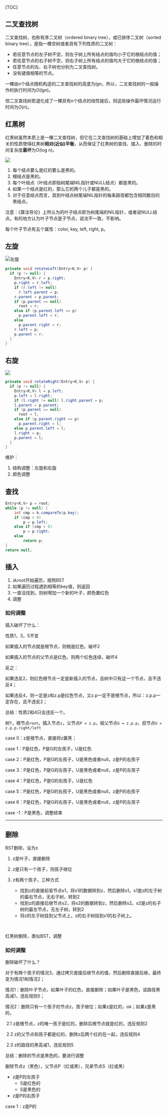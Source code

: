 [TOC]



## 二叉查找树

二叉查找树，也称有序二叉树（ordered binary tree），或已排序二叉树（sorted binary tree），是指一棵空树或者具有下列性质的二叉树：

- 若任意节点的左子树不空，则左子树上所有结点的值均小于它的根结点的值；
- 若任意节点的右子树不空，则右子树上所有结点的值均大于它的根结点的值；
- 任意节点的左、右子树也分别为二叉查找树。
- 没有键值相等的节点。



一棵由n个结点随机构造的二叉查找树的高度为$lgn$，所以，二叉查找树的一般操作的执行时间为$O(lgn)$。

但二叉查找树若退化成了一棵具有n个结点的线性链后，则这些操作最坏情况运行时间为$O(n)$。

## 红黑树

红黑树虽然本质上是一棵二叉查找树，但它在二叉查找树的基础上增加了着色和相关的性质使得红黑树**相对(近似)平衡**，从而保证了红黑树的查找、插入、删除的时间复杂度**最坏**为O(log n)。



![](http://img.my.csdn.net/uploads/201212/12/1355319681_6107.png)





1. 每个结点要么是红的要么是黑的。  
2. 根结点是黑的。  
3. 每个叶结点（叶结点即指树尾端NIL指针或NULL结点）都是黑的。  
4. 如果一个结点是红的，那么它的两个儿子都是黑的。  
5. 对于任意结点而言，其到叶结点树尾端NIL指针的每条路径都包含相同数目的黑结点。 

注意：《算法导论》上所认为的叶子结点即为树尾端的NIL指针，或者说NULL结点。有的地方认为叶子节点是子节点，说法不一致，不影响。



每个叶子节点有五个属性：color, key, left, right, p。



## 左旋

![左旋](https://pic3.zhimg.com/50/v2-8cf9331314f6e50ea96de543d706c076_hd.jpg)

```java
private void rotateLeft(Entry<K,V> p) {
  if (p != null) {
    Entry<K,V> r = p.right;
    p.right = r.left;
    if (r.left != null)
      r.left.parent = p;
    r.parent = p.parent;
    if (p.parent == null)
      root = r;
    else if (p.parent.left == p)
      p.parent.left = r;
    else
      p.parent.right = r;
    r.left = p;
    p.parent = r;
  }
}
```

## 右旋

![](https://pic1.zhimg.com/50/v2-825ba5b49a10575a29cf9dad95ff8838_hd.jpg)



```java
private void rotateRight(Entry<K,V> p) {
  if (p != null) {
    Entry<K,V> l = p.left;
    p.left = l.right;
    if (l.right != null) l.right.parent = p;
    l.parent = p.parent;
    if (p.parent == null)
      root = l;
    else if (p.parent.right == p)
      p.parent.right = l;
    else p.parent.left = l;
    l.right = p;
    p.parent = l;
  }
}
```

维护：

1. 结构调整：左旋和右旋
2. 颜色调整



## 查找

```java
Entry<K,V> p = root;
while (p != null) {
    int cmp = k.compareTo(p.key);
    if (cmp < 0)
        p = p.left;
    else if (cmp > 0)
        p = p.right;
    else
        return p;
}
return null;
```



## 插入

1. 从root开始遍历，按照BST
2. 如果遍历过程遇到相等的key值，则返回
3. 一直没找到，则树增加一个新的叶子，颜色置红色
4. 调整

### 如何调整

插入破坏了什么：

性质1，3，5不变

如果插入的节点就是根节点，则根是红色，破坏2

如果插入的节点的父节点是红色，则两个红色连续，破坏4

反之：

如果违反2，则红色根节点一定是新插入的节点，且树中只有这一个节点，且不违反4；

如果违反4，则一定是z和z.p是红色节点，又z.p一定不是根节点，所以：z.p.p一定存在，且不违反2；

总结：性质2和4只会违反一个。



树`T`，根节点`root`，插入节点`z`，父节点`P = z.p`，祖父节点`G = z.p.p`，叔节点`U = z.p.p.right/left`

case 0：z是根节点，直接将z置黑；

case 1：P是红色，P是G的左孩子，U是红色

case 2：P是红色，P是G的左孩子，U是黑色或者null，z是P的右孩子

case 3：P是红色，P是G的左孩子，U是黑色或者null，z是P的左孩子

case 4：P是红色，P是G的右孩子，U是红色

case 5：P是红色，P是G的右孩子，U是黑色或者null，z是P的右孩子

case 6：P是红色，P是G的右孩子，U是黑色或者null，z是P的左孩子

case -1：P是黑色，调整结束



---

## 删除

BST删除，设为z

1. z是叶子，直接删除

2. z是只有一个孩子，则孩子继位

3. z有两个孩子，三种方式

   - 找到z的直接前驱节点s1，将s1的数据转到z，然后删除s1。s1是z的左子树的最右节点，无右子树，转到2
   - 找到z的直接后继节点s2，将s2的数据转到z，然后删除s2。s2是z的右子树的最左节点，无左子树，转到2
   - 将z的左子树挂到父节点上，z的右子树挂到s1的右子树上。

   ​

红黑树删除，类似BST，调整

### 如何调整

删除破坏了什么？

对于有两个孩子的情况3，通过拷贝直接后继节点的值，然后删除直接后继，最终变为情况1和情况2；

情况1：删除叶子节点，如果叶子的红色，直接删除；如果叶子是黑色，该路径黑高减1，违反规则5；

情况2：删除只有一个孩子的节点z，孩子继位；如果z是红的，ok；如果z是黑的，

​	2.1 z是根节点，z的唯一孩子是红的，删除后根节点就是红的，违反规则2

​	2.2 z的父节点和孩子都是红的，删除z后两个红的在一起，违反规则4

​	2.3 z的路径的黑高减1，违反规则5

总结：删除的节点是黑色的，要进行调整









删除节点z（黑色），父节点P（红或黑），兄弟节点S（红或黑）

- z是P的左孩子
  - S是红色的
  - S是黑色的
- z是P的右孩子



case 1：z是P的


